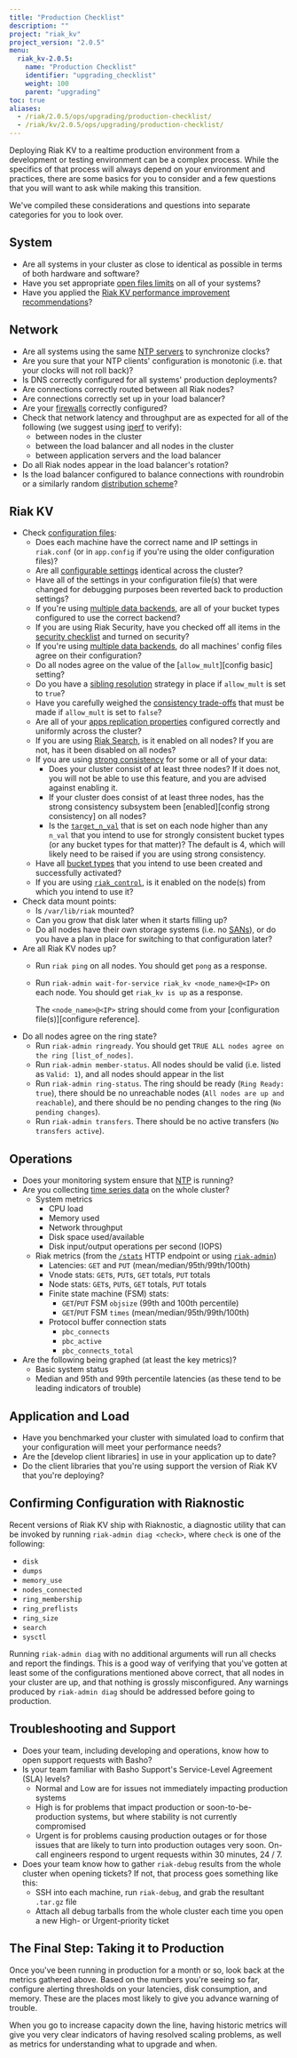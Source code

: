```yaml
---
title: "Production Checklist"
description: ""
project: "riak_kv"
project_version: "2.0.5"
menu:
  riak_kv-2.0.5:
    name: "Production Checklist"
    identifier: "upgrading_checklist"
    weight: 100
    parent: "upgrading"
toc: true
aliases:
  - /riak/2.0.5/ops/upgrading/production-checklist/
  - /riak/kv/2.0.5/ops/upgrading/production-checklist/
---
```


[perf open files]: /riak/kv/2.0.5/using/performance/open-files-limit
[perf index]: /riak/kv/2.0.5/using/performance
[ntp]: http://www.ntp.org/
[security basics]: /riak/kv/2.0.5/using/security/basics
[cluster ops load balance]: /riak/kv/2.0.5/configuring/load-balancing-proxy
[config reference]: /riak/kv/2.0.5/configuring/reference
[config backend]: /riak/kv/2.0.5/configuring/backend
[usage search]: /riak/kv/2.0.5/developing/usage/search
[usage conflict resolution]: /riak/kv/2.0.5/developing/usage/conflict-resolution
[concept eventual consistency]: /riak/kv/2.0.5/learn/concepts/eventual-consistency
[apps replication properties]: /riak/kv/2.0.5/developing/app-guide/replication-properties
[concept strong consistency]: /riak/kv/2.0.5/using/reference/strong-consistency
[cluster ops bucket types]: /riak/kv/2.0.5/using/cluster-operations/bucket-types
[use admin commands]: /riak/kv/2.0.5/using/admin/commands
[use admin riak control]: /riak/kv/2.0.5/using/admin/riak-control
[cluster ops inspect node]: /riak/kv/2.0.5/using/cluster-operations/inspecting-node
[troubleshoot http]: /riak/kv/2.0.5/using/troubleshooting/http-204
[use admin riak-admin]: /riak/kv/2.0.5/using/admin/riak-admin
[SANs]: http://en.wikipedia.org/wiki/Storage_area_network

Deploying Riak KV to a realtime production environment from a development or testing environment can be a complex process. While the specifics of that process will always depend on your environment and practices, there are some basics for you to consider and a few questions that you will want to ask while making this transition.

We've compiled these considerations and questions into separate categories for you to look over.

## System

* Are all systems in your cluster as close to identical as possible in
  terms of both hardware and software?
* Have you set appropriate [open files limits][perf open files] on all
  of your systems?
* Have you applied the [Riak KV performance improvement recommendations][perf index]?

## Network

* Are all systems using the same [NTP servers][ntp] to
  synchronize clocks?
* Are you sure that your NTP clients' configuration is monotonic (i.e.
  that your clocks will not roll back)?
* Is DNS correctly configured for all systems' production deployments?
* Are connections correctly routed between all Riak nodes?
* Are connections correctly set up in your load balancer?
* Are your [firewalls][security basics] correctly configured?
* Check that network latency and throughput are as expected for all of the
  following (we suggest using [iperf][ntp] to verify):
  - between nodes in the cluster
  - between the load balancer and all nodes in the cluster
  - between application servers and the load balancer
* Do all Riak nodes appear in the load balancer's rotation?
* Is the load balancer configured to balance connections with roundrobin
  or a similarly random [distribution scheme][cluster ops load balance]?

## Riak KV

* Check [configuration files][config reference]:
  - Does each machine have the correct name and IP settings in
    `riak.conf` (or in `app.config` if you're using the older
    configuration files)?
  - Are all [configurable settings][config reference] identical
    across the cluster?
  - Have all of the settings in your configuration file(s) that were
    changed for debugging purposes been reverted back to production
    settings?
  - If you're using [multiple data backends][config backend], are all of your
    bucket types configured to use the correct backend?
  - If you are using Riak Security, have you checked off all items in
    the [security checklist][security basics] and turned on security?
  - If you're using [multiple data backends][config backend], do all machines'
    config files agree on their configuration?
  - Do all nodes agree on the value of the [`allow_mult`][config basic] setting?
  - Do you have a [sibling resolution][usage conflict resolution] strategy in
    place if `allow_mult` is set to `true`?
  - Have you carefully weighed the [consistency trade-offs][concept eventual consistency] that must be made if `allow_mult` is set to `false`?
  - Are all of your [apps replication properties][apps replication properties] configured correctly and uniformly across the cluster?
  - If you are using [Riak Search][usage search], is it enabled on all
    nodes? If you are not, has it been disabled on all nodes?
  - If you are using [strong consistency][concept strong consistency] for some or all of your
    data:
      * Does your cluster consist of at least three nodes? If it does
        not, you will not be able to use this feature, and you are
        advised against enabling it.
      * If your cluster does consist of at least three nodes, has the
        strong consistency subsystem been [enabled][config strong consistency] on all nodes?
      * Is the [`target_n_val`][config reference] that is set on each node higher than any `n_val` that you intend to use for strongly consistent bucket types (or any bucket types for that matter)? The default is 4, which will likely need to be raised if you are using strong consistency.
  - Have all [bucket types][cluster ops bucket types] that you intend to use
    been created and successfully activated?
  - If you are using [`riak_control`][use admin riak control], is it enabled on the node(s) from which you intend to use it?
* Check data mount points:
  - Is `/var/lib/riak` mounted?
  - Can you grow that disk later when it starts filling up?
  - Do all nodes have their own storage systems (i.e. no
    [SANs]), or do you have a plan in place for switching to that configuration later?
* Are all Riak KV nodes up?
  - Run `riak ping` on all nodes. You should get `pong` as a response.
  - Run `riak-admin wait-for-service riak_kv <node_name>@<IP>` on each
    node. You should get `riak_kv is up` as a response.

    The `<node_name>@<IP>` string should come from your [configuration
    file(s)][configure reference].
* Do all nodes agree on the ring state?
  - Run `riak-admin ringready`. You should get `TRUE ALL nodes agree on
    the ring [list_of_nodes]`.
  - Run `riak-admin member-status`. All nodes should be valid (i.e.
    listed as `Valid: 1`), and all nodes should appear in the list
  - Run `riak-admin ring-status`. The ring should be ready (`Ring Ready:
    true`), there should be no unreachable nodes (`All nodes are up and
    reachable`), and there should be no pending changes to the ring
    (`No pending changes`).
  - Run `riak-admin transfers`. There should be no active transfers (`No
    transfers active`).

## Operations

* Does your monitoring system ensure that [NTP][ntp] is
  running?
* Are you collecting [time series data][cluster ops inspect node] on
  the whole cluster?
  - System metrics
    + CPU load
    + Memory used
    + Network throughput
    + Disk space used/available
    + Disk input/output operations per second (IOPS)
  - Riak metrics (from the [`/stats`][troubleshoot http] HTTP endpoint or
    using [`riak-admin`][use admin riak-admin])
    + Latencies: `GET` and `PUT` (mean/median/95th/99th/100th)
    + Vnode stats: `GET`s, `PUT`s, `GET` totals, `PUT` totals
    + Node stats: `GET`s, `PUT`s, `GET` totals, `PUT` totals
    + Finite state machine (FSM) stats:
      * `GET`/`PUT` FSM `objsize` (99th and 100th percentile)
      * `GET`/`PUT` FSM `times` (mean/median/95th/99th/100th)
    + Protocol buffer connection stats
      * `pbc_connects`
      * `pbc_active`
      * `pbc_connects_total`
* Are the following being graphed (at least the key metrics)?
  - Basic system status
  - Median and 95th and 99th percentile latencies (as these tend to be
    leading indicators of trouble)

## Application and Load

* Have you benchmarked your cluster with simulated load to confirm that
  your configuration will meet your performance needs?
* Are the [develop client libraries] in use in your application up to date?
* Do the client libraries that you're using support the version of Riak KV
  that you're deploying?

## Confirming Configuration with Riaknostic

Recent versions of Riak KV ship with Riaknostic, a diagnostic utility that
can be invoked by running `riak-admin diag <check>`, where `check` is
one of the following:

* `disk`
* `dumps`
* `memory_use`
* `nodes_connected`
* `ring_membership`
* `ring_preflists`
* `ring_size`
* `search`
* `sysctl`

Running `riak-admin diag` with no additional arguments will run all
checks and report the findings. This is a good way of verifying that
you've gotten at least some of the configurations mentioned above
correct, that all nodes in your cluster are up, and that nothing is
grossly misconfigured. Any warnings produced by `riak-admin diag` should
be addressed before going to production.

## Troubleshooting and Support

* Does your team, including developing and operations, know how to open
  support requests with Basho?
* Is your team familiar with Basho Support's Service-Level Agreement
  (SLA) levels?
  - Normal and Low are for issues not immediately impacting production
    systems
  - High is for problems that impact production or soon-to-be-production
    systems, but where stability is not currently compromised
  - Urgent is for problems causing production outages or for those
    issues that are likely to turn into production outages very soon.
    On-call engineers respond to urgent requests within 30 minutes,
    24 / 7.
* Does your team know how to gather `riak-debug` results from the whole
  cluster when opening tickets? If not, that process goes something like
  this:
  - SSH into each machine, run `riak-debug`, and grab the resultant
    `.tar.gz` file
  - Attach all debug tarballs from the whole cluster each time you open
    a new High- or Urgent-priority ticket

## The Final Step: Taking it to Production

Once you've been running in production for a month or so, look back at
the metrics gathered above. Based on the numbers you're seeing so far,
configure alerting thresholds on your latencies, disk consumption, and
memory. These are the places most likely to give you advance warning of
trouble.

When you go to increase capacity down the line, having historic metrics
will give you very clear indicators of having resolved scaling problems,
as well as metrics for understanding what to upgrade and when.
